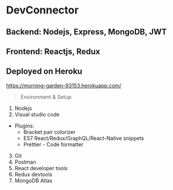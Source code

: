 # DevConnector
## Backend: Nodejs, Express, MongoDB, JWT
## Frontend: Reactjs, Redux

## Deployed on Heroku
https://morning-garden-93153.herokuapp.com/

> Environment & Setup
1. Nodejs
2. Visual studio code
- Plugins:
  - Bracket pair colorizer
  - ES7 React/Redux/GraphQL/React-Native snippets
  - Prettier - Code formatter
  
3. Git
4. Postman
5. React developer tools
6. Redux devtools
7. MongoDB Atlas
